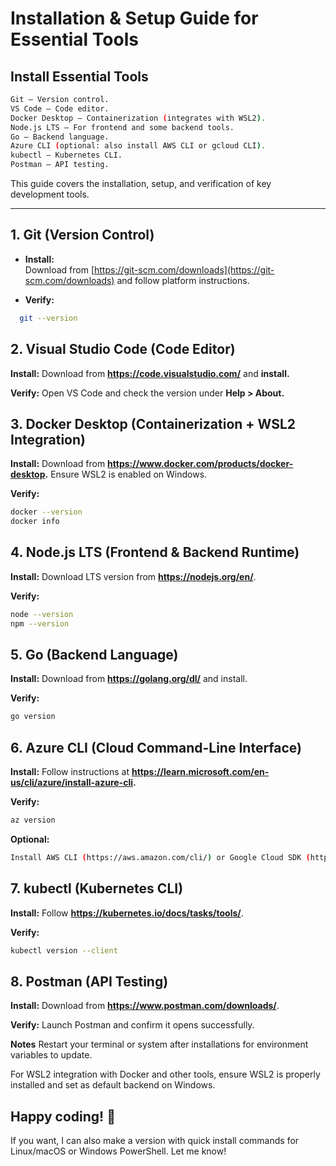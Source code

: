 # Installation & Setup Guide for Essential Tools

## Install Essential Tools
```bash
Git – Version control.
VS Code – Code editor.
Docker Desktop – Containerization (integrates with WSL2).
Node.js LTS – For frontend and some backend tools.
Go – Backend language.
Azure CLI (optional: also install AWS CLI or gcloud CLI).
kubectl – Kubernetes CLI.
Postman – API testing.
```
This guide covers the installation, setup, and verification of key development tools.

---

## 1. Git (Version Control)

- **Install:**  
  Download from [https://git-scm.com/downloads](https://git-scm.com/downloads) and follow platform instructions.

- **Verify:**  
```bash
  git --version
```

## 2. Visual Studio Code (Code Editor)
**Install:**
Download from **https://code.visualstudio.com/** and **install.**

**Verify:**
Open VS Code and check the version under **Help > About.**

## 3. Docker Desktop (Containerization + WSL2 Integration)
**Install:**
Download from **https://www.docker.com/products/docker-desktop.** Ensure WSL2 is enabled on Windows.

**Verify:**
```bash
docker --version
docker info
```

## 4. Node.js LTS (Frontend & Backend Runtime)
**Install:**
Download LTS version from **https://nodejs.org/en/**.

**Verify:**
```bash
node --version
npm --version
```

## 5. Go (Backend Language)
**Install:**
Download from **https://golang.org/dl/** and install.

**Verify:**
```bash
go version
```

## 6. Azure CLI (Cloud Command-Line Interface)
**Install:**
Follow instructions at **https://learn.microsoft.com/en-us/cli/azure/install-azure-cli.**

**Verify:**
```bash
az version
```

**Optional:**
```bash
Install AWS CLI (https://aws.amazon.com/cli/) or Google Cloud SDK (https://cloud.google.com/sdk/docs/install).
```

## 7. kubectl (Kubernetes CLI)
**Install:**
Follow **https://kubernetes.io/docs/tasks/tools/**.

**Verify:**
```bash
kubectl version --client
```

## 8. Postman (API Testing)
**Install:**
Download from **https://www.postman.com/downloads/**.

**Verify:**
Launch Postman and confirm it opens successfully.

**Notes**
Restart your terminal or system after installations for environment variables to update.

For WSL2 integration with Docker and other tools, ensure WSL2 is properly installed and set as default backend on Windows.

## Happy coding! 🚀

If you want, I can also make a version with quick install commands for Linux/macOS or Windows PowerShell. Let me know!
